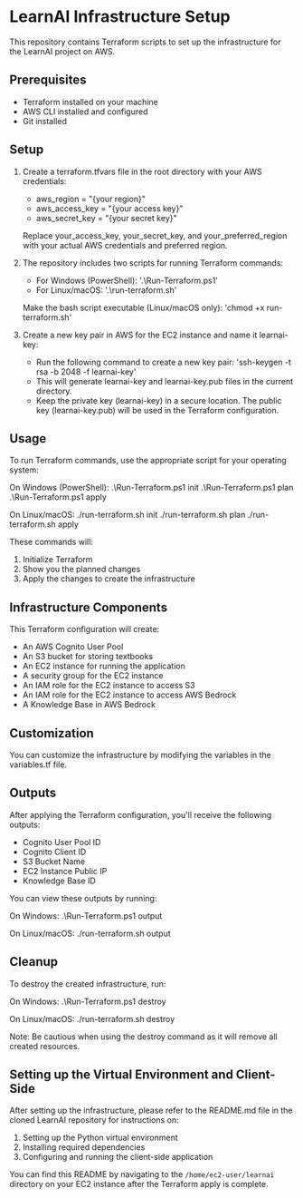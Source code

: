 # LearnAI Infrastructure Setup

This repository contains Terraform scripts to set up the infrastructure for the LearnAI project on AWS.

## Prerequisites

- Terraform installed on your machine
- AWS CLI installed and configured
- Git installed

## Setup
1. Create a terraform.tfvars file in the root directory with your AWS credentials:

   - aws_region     = "{your region}"
   - aws_access_key = "{your access key}"
   - aws_secret_key = "{your secret key}"

   Replace your_access_key, your_secret_key, and your_preferred_region with your actual AWS credentials and preferred region.

2. The repository includes two scripts for running Terraform commands:

   - For Windows (PowerShell): '.\Run-Terraform.ps1'
   - For Linux/macOS: '.\run-terraform.sh'

   Make the bash script executable (Linux/macOS only): 'chmod +x run-terraform.sh'

3. Create a new key pair in AWS for the EC2 instance and name it learnai-key:
   
   - Run the following command to create a new key pair: 'ssh-keygen -t rsa -b 2048 -f learnai-key'
   - This will generate learnai-key and learnai-key.pub files in the current directory.
   - Keep the private key (learnai-key) in a secure location. The public key (learnai-key.pub) will be used in the Terraform configuration.

## Usage

To run Terraform commands, use the appropriate script for your operating system:

On Windows (PowerShell):
.\Run-Terraform.ps1 init
.\Run-Terraform.ps1 plan
.\Run-Terraform.ps1 apply

On Linux/macOS:
./run-terraform.sh init
./run-terraform.sh plan
./run-terraform.sh apply

These commands will:
1. Initialize Terraform
2. Show you the planned changes
3. Apply the changes to create the infrastructure

## Infrastructure Components

This Terraform configuration will create:
- An AWS Cognito User Pool
- An S3 bucket for storing textbooks
- An EC2 instance for running the application
- A security group for the EC2 instance
- An IAM role for the EC2 instance to access S3
- An IAM role for the EC2 instance to access AWS Bedrock
- A Knowledge Base in AWS Bedrock

## Customization

You can customize the infrastructure by modifying the variables in the variables.tf file.

## Outputs

After applying the Terraform configuration, you'll receive the following outputs:
- Cognito User Pool ID
- Cognito Client ID
- S3 Bucket Name
- EC2 Instance Public IP
- Knowledge Base ID

You can view these outputs by running:

On Windows:
.\Run-Terraform.ps1 output

On Linux/macOS:
./run-terraform.sh output

## Cleanup

To destroy the created infrastructure, run:

On Windows:
.\Run-Terraform.ps1 destroy

On Linux/macOS:
./run-terraform.sh destroy

Note: Be cautious when using the destroy command as it will remove all created resources.

## Setting up the Virtual Environment and Client-Side

After setting up the infrastructure, please refer to the README.md file in the cloned LearnAI repository for instructions on:

1. Setting up the Python virtual environment
2. Installing required dependencies
3. Configuring and running the client-side application

You can find this README by navigating to the `/home/ec2-user/learnai` directory on your EC2 instance after the Terraform apply is complete.